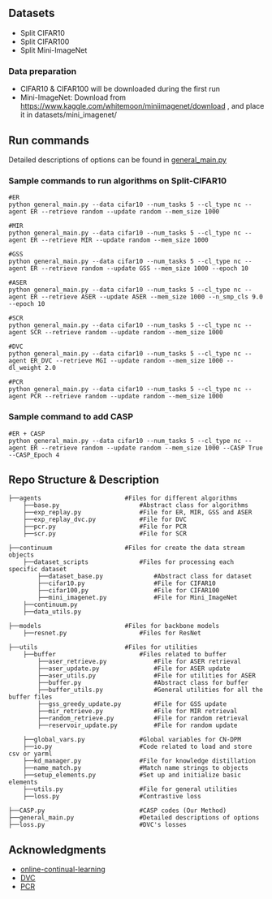 

## Datasets 
- Split CIFAR10
- Split CIFAR100
- Split Mini-ImageNet

  
### Data preparation
- CIFAR10 & CIFAR100 will be downloaded during the first run
- Mini-ImageNet: Download from https://www.kaggle.com/whitemoon/miniimagenet/download , and place it in datasets/mini_imagenet/


## Run commands
Detailed descriptions of options can be found in [general_main.py](general_main.py)

### Sample commands to run algorithms on Split-CIFAR10
```shell
#ER
python general_main.py --data cifar10 --num_tasks 5 --cl_type nc --agent ER --retrieve random --update random --mem_size 1000

#MIR
python general_main.py --data cifar10 --num_tasks 5 --cl_type nc --agent ER --retrieve MIR --update random --mem_size 1000

#GSS
python general_main.py --data cifar10 --num_tasks 5 --cl_type nc --agent ER --retrieve random --update GSS --mem_size 1000 --epoch 10

#ASER
python general_main.py --data cifar10 --num_tasks 5 --cl_type nc --agent ER --retrieve ASER --update ASER --mem_size 1000 --n_smp_cls 9.0 --epoch 10

#SCR
python general_main.py --data cifar10 --num_tasks 5 --cl_type nc --agent SCR --retrieve random --update random --mem_size 1000

#DVC
python general_main.py --data cifar10 --num_tasks 5 --cl_type nc --agent ER_DVC --retrieve MGI --update random --mem_size 1000 --dl_weight 2.0

#PCR
python general_main.py --data cifar10 --num_tasks 5 --cl_type nc --agent PCR --retrieve random --update random --mem_size 1000
```

### Sample command to add CASP
```shell
#ER + CASP
python general_main.py --data cifar10 --num_tasks 5 --cl_type nc --agent ER --retrieve random --update random --mem_size 1000 --CASP True --CASP_Epoch 4
```

## Repo Structure & Description
    ├──agents                       #Files for different algorithms
        ├──base.py                      #Abstract class for algorithms
        ├──exp_replay.py                #File for ER, MIR, GSS and ASER
        ├──exp_replay_dvc.py            #File for DVC
        ├──pcr.py                       #File for PCR
        ├──scr.py                       #File for SCR
    
    ├──continuum                    #Files for create the data stream objects
        ├──dataset_scripts              #Files for processing each specific dataset
            ├──dataset_base.py              #Abstract class for dataset
            ├──cifar10.py                   #File for CIFAR10
            ├──cifar100,py                  #File for CIFAR100
            ├──mini_imagenet.py             #File for Mini_ImageNet
        ├──continuum.py             
        ├──data_utils.py
    
    ├──models                       #Files for backbone models
        ├──resnet.py                    #Files for ResNet
    
    ├──utils                        #Files for utilities
        ├──buffer                       #Files related to buffer
            ├──aser_retrieve.py             #File for ASER retrieval
            ├──aser_update.py               #File for ASER update
            ├──aser_utils.py                #File for utilities for ASER
            ├──buffer.py                    #Abstract class for buffer
            ├──buffer_utils.py              #General utilities for all the buffer files
            ├──gss_greedy_update.py         #File for GSS update
            ├──mir_retrieve.py              #File for MIR retrieval
            ├──random_retrieve.py           #File for random retrieval
            ├──reservoir_update.py          #File for random update
    
        ├──global_vars.py               #Global variables for CN-DPM
        ├──io.py                        #Code related to load and store csv or yarml
        ├──kd_manager.py                #File for knowledge distillation
        ├──name_match.py                #Match name strings to objects 
        ├──setup_elements.py            #Set up and initialize basic elements
        ├──utils.py                     #File for general utilities
        ├──loss.py                      #Contrastive loss

    ├──CASP.py                          #CASP codes (Our Method)
    ├──general_main.py                  #Detailed descriptions of options
    ├──loss.py                          #DVC's losses




## Acknowledgments
- [online-continual-learning](https://github.com/RaptorMai/online-continual-learning)
- [DVC](https://github.com/YananGu/DVC)
- [PCR](https://github.com/FelixHuiweiLin/PCR)


